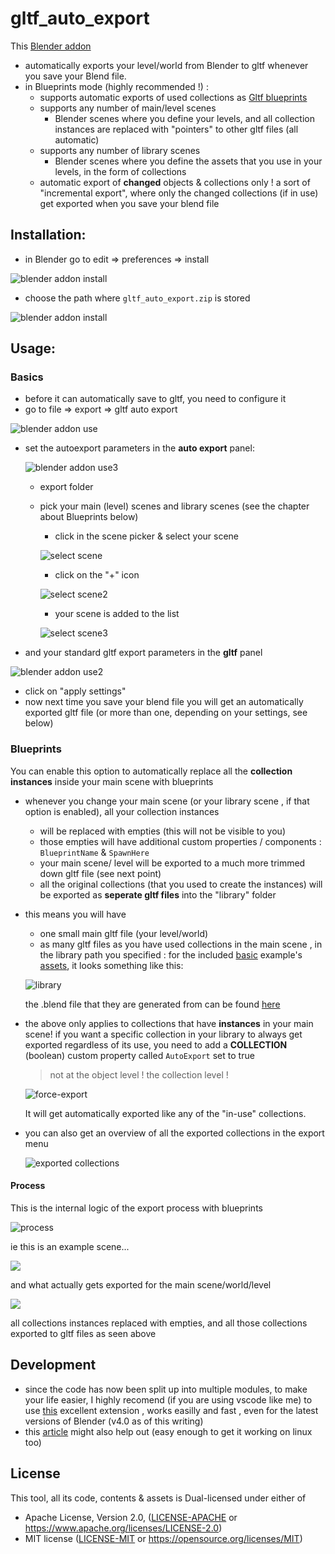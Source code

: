 # gltf_auto_export

This [Blender addon](./)  
- automatically exports your level/world from Blender to gltf whenever you save your Blend file.
- in Blueprints mode (highly recommended !) : 
    - supports automatic exports of used collections as [Gltf blueprints](../../crates/bevy_gltf_blueprints/README.md)
    - supports any number of main/level scenes 
        - Blender scenes where you define your levels, and all collection instances are replaced with "pointers" to other gltf files (all automatic)
    - supports any number of library scenes
        - Blender scenes where you define the assets that you use in your levels, in the form of collections
    - automatic export of **changed** objects & collections only ! a sort of "incremental export", where only the changed collections (if in use)
        get exported when you save your blend file
   

## Installation: 

* in Blender go to edit =>  preferences => install

![blender addon install](./docs/blender_addon_install.png)

* choose the path where ```gltf_auto_export.zip``` is stored

![blender addon install](./docs/blender_addon_install2.png)

## Usage: 


### Basics

* before it can automatically save to gltf, you need to configure it
* go to file => export => gltf auto export

![blender addon use](./docs/blender_addon_use.png)

* set the autoexport parameters  in the **auto export** panel: 

    ![blender addon use3](./docs/blender_addon_use3.png)


    - export folder
    - pick your main (level) scenes and library scenes (see the chapter about Blueprints below)   
        - click in the scene picker & select your scene

        ![select scene](./docs/blender_addon_add_scene.png)

        - click on the "+" icon

        ![select scene2](./docs/blender_addon_add_scene2.png)

        - your scene is added to the list
        
        ![select scene3](./docs/blender_addon_add_scene3.png) 



* and your standard gltf export parameters in the **gltf** panel

![blender addon use2](./docs/blender_addon_use2.png)


* click on "apply settings"
* now next time you save your blend file you will get an automatically exported gltf file (or more than one, depending on your settings, see below)

### Blueprints

You can enable this option to automatically replace all the **collection instances** inside your main scene with blueprints
- whenever you change your main scene (or your library scene , if that option is enabled), all your collection instances 
    * will be replaced with empties (this will not be visible to you)
    * those empties will have additional custom properties / components : ```BlueprintName``` & ```SpawnHere```
    * your main scene/ level will be exported to a much more trimmed down gltf file (see next point)
    * all the original collections (that you used to create the instances) will be exported as **seperate gltf files** into the "library" folder

- this means you will have 
    * one small main gltf file (your level/world)
    * as many gltf files as you have used collections in the main scene , in the library path you specified :
    for the included [basic](../../examples/bevy_gltf_blueprints/basic/) example's [assets](../../examples/bevy_gltf_blueprints/basic/assets/), it looks something like this: 

    ![library](./docs/exported_library_files.png)
    
    the .blend file that they are generated from can be found [here](../../examples/bevy_gltf_blueprints/basic/assets/advanced.blend)

- the above only applies to collections that have **instances** in your main scene!
    if you want a specific collection in your library to always get exported regardless of its use, you need to add 
    a **COLLECTION** (boolean) custom property called ```AutoExport``` set to true
    > not at the object level ! the collection level !

    ![force-export](./docs/force_export.jpg)

    It will get automatically exported like any of the "in-use" collections.

- you can also get an overview of all the exported collections in the export menu

    ![exported collections](./docs/exported_collections.png)

#### Process

This is the internal logic of the export process with blueprints 

![process](./docs/process.svg)

ie this is an example scene...

![](./docs/workflow_original.jpg)

and what actually gets exported for the main scene/world/level

![](./docs/workflow_empties.jpg)

all collections instances replaced with empties, and all those collections exported to gltf files as seen above


## Development 

- since the code has now been split up into multiple modules, to make your life easier, I highly recomend (if you are using vscode like me) to use 
[this](https://marketplace.visualstudio.com/items?itemName=JacquesLucke.blender-development) excellent extension , works easilly and fast , even for the latest 
versions of Blender (v4.0 as of this writing)
- this [article](https://polynook.com/learn/set-up-blender-addon-development-environment-in-windows) might also help out 
(easy enough to get it working on linux too)

## License

This tool, all its code, contents & assets is Dual-licensed under either of

- Apache License, Version 2.0, ([LICENSE-APACHE](../LICENSE_APACHE.md) or https://www.apache.org/licenses/LICENSE-2.0)
- MIT license ([LICENSE-MIT](../LICENSE_MIT.md) or https://opensource.org/licenses/MIT)